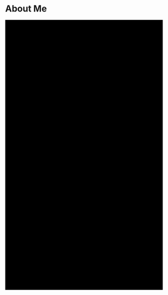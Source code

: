 # About Me

![AboutME](https://raw.githubusercontent.com/VBT-Intership/FatihEmreKalem-AboutMe/master/assets/aboutMe.gif)